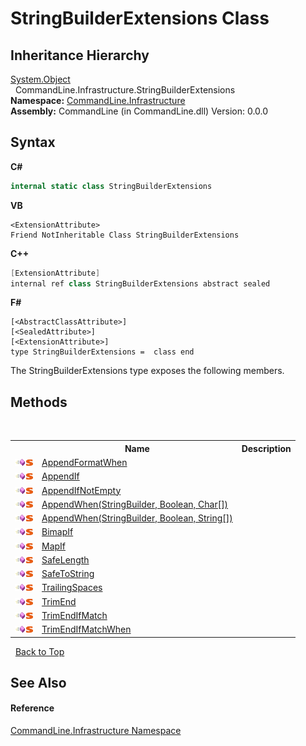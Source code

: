 # StringBuilderExtensions Class
 


## Inheritance Hierarchy
<a href="https://docs.microsoft.com/dotnet/api/system.object" target="_blank">System.Object</a><br />&nbsp;&nbsp;CommandLine.Infrastructure.StringBuilderExtensions<br />
**Namespace:**&nbsp;<a href="N_CommandLine_Infrastructure">CommandLine.Infrastructure</a><br />**Assembly:**&nbsp;CommandLine (in CommandLine.dll) Version: 0.0.0

## Syntax

**C#**<br />
``` C#
internal static class StringBuilderExtensions
```

**VB**<br />
``` VB
<ExtensionAttribute>
Friend NotInheritable Class StringBuilderExtensions
```

**C++**<br />
``` C++
[ExtensionAttribute]
internal ref class StringBuilderExtensions abstract sealed
```

**F#**<br />
``` F#
[<AbstractClassAttribute>]
[<SealedAttribute>]
[<ExtensionAttribute>]
type StringBuilderExtensions =  class end
```

The StringBuilderExtensions type exposes the following members.


## Methods
&nbsp;<table><tr><th></th><th>Name</th><th>Description</th></tr><tr><td>![Public method](media/pubmethod.gif "Public method")![Static member](media/static.gif "Static member")</td><td><a href="M_CommandLine_Infrastructure_StringBuilderExtensions_AppendFormatWhen">AppendFormatWhen</a></td><td /></tr><tr><td>![Public method](media/pubmethod.gif "Public method")![Static member](media/static.gif "Static member")</td><td><a href="M_CommandLine_Infrastructure_StringBuilderExtensions_AppendIf">AppendIf</a></td><td /></tr><tr><td>![Public method](media/pubmethod.gif "Public method")![Static member](media/static.gif "Static member")</td><td><a href="M_CommandLine_Infrastructure_StringBuilderExtensions_AppendIfNotEmpty">AppendIfNotEmpty</a></td><td /></tr><tr><td>![Public method](media/pubmethod.gif "Public method")![Static member](media/static.gif "Static member")</td><td><a href="M_CommandLine_Infrastructure_StringBuilderExtensions_AppendWhen">AppendWhen(StringBuilder, Boolean, Char[])</a></td><td /></tr><tr><td>![Public method](media/pubmethod.gif "Public method")![Static member](media/static.gif "Static member")</td><td><a href="M_CommandLine_Infrastructure_StringBuilderExtensions_AppendWhen_1">AppendWhen(StringBuilder, Boolean, String[])</a></td><td /></tr><tr><td>![Public method](media/pubmethod.gif "Public method")![Static member](media/static.gif "Static member")</td><td><a href="M_CommandLine_Infrastructure_StringBuilderExtensions_BimapIf">BimapIf</a></td><td /></tr><tr><td>![Public method](media/pubmethod.gif "Public method")![Static member](media/static.gif "Static member")</td><td><a href="M_CommandLine_Infrastructure_StringBuilderExtensions_MapIf">MapIf</a></td><td /></tr><tr><td>![Public method](media/pubmethod.gif "Public method")![Static member](media/static.gif "Static member")</td><td><a href="M_CommandLine_Infrastructure_StringBuilderExtensions_SafeLength">SafeLength</a></td><td /></tr><tr><td>![Public method](media/pubmethod.gif "Public method")![Static member](media/static.gif "Static member")</td><td><a href="M_CommandLine_Infrastructure_StringBuilderExtensions_SafeToString">SafeToString</a></td><td /></tr><tr><td>![Public method](media/pubmethod.gif "Public method")![Static member](media/static.gif "Static member")</td><td><a href="M_CommandLine_Infrastructure_StringBuilderExtensions_TrailingSpaces">TrailingSpaces</a></td><td /></tr><tr><td>![Public method](media/pubmethod.gif "Public method")![Static member](media/static.gif "Static member")</td><td><a href="M_CommandLine_Infrastructure_StringBuilderExtensions_TrimEnd">TrimEnd</a></td><td /></tr><tr><td>![Public method](media/pubmethod.gif "Public method")![Static member](media/static.gif "Static member")</td><td><a href="M_CommandLine_Infrastructure_StringBuilderExtensions_TrimEndIfMatch">TrimEndIfMatch</a></td><td /></tr><tr><td>![Public method](media/pubmethod.gif "Public method")![Static member](media/static.gif "Static member")</td><td><a href="M_CommandLine_Infrastructure_StringBuilderExtensions_TrimEndIfMatchWhen">TrimEndIfMatchWhen</a></td><td /></tr></table>&nbsp;
<a href="#stringbuilderextensions-class">Back to Top</a>

## See Also


#### Reference
<a href="N_CommandLine_Infrastructure">CommandLine.Infrastructure Namespace</a><br />